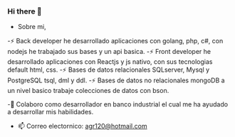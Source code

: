 ### Hi there 👋

- Sobre mi, 
  
-⚡  Back developer he desarrollado aplicaciones con golang, php, c#, con nodejs he trabajado sus bases y un api basica.
-⚡  Front developer he desarrollado aplicaciones con Reactjs y js nativo, con sus tecnologias default html, css.
-⚡  Bases de datos relacionales SQLserver, Mysql y PostgreSQL tsql, dml y ddl.
-⚡  Bases de datos no relacionales mongoDB a un nivel basico trabaje colecciones de datos con bson.

-👯   Colaboro como desarrollador en banco industrial el cual me ha ayudado a desarrollar mis habilidades.

- 📫 Correo electornico: agr120@hotmail.com

